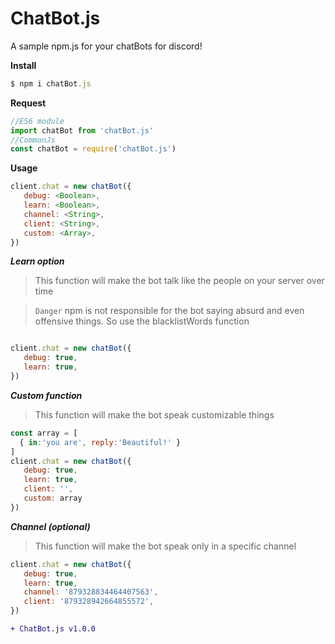 # ChatBot.js

A sample npm.js for your chatBots for discord!

**Install**
```js
$ npm i chatBot.js
```

**Request**
```js
//ES6 module
import chatBot from 'chatBot.js'
//CommonJs 
const chatBot = require('chatBot.js')
```

**Usage**

```js
client.chat = new chatBot({ 
   debug: <Boolean>,
   learn: <Boolean>,
   channel: <String>,
   client: <String>,
   custom: <Array>,
})
```

***Learn option***

> This function will make the bot talk like the people on your server over time

> `Danger` npm is not responsible for the bot saying absurd and even offensive things. So use the blacklistWords function

```js

client.chat = new chatBot({ 
   debug: true,
   learn: true,
})
```

***Custom function***
> This function will make the bot speak customizable things

```js
const array = [
  { in:'you are', reply:'Beautiful!' }
]
client.chat = new chatBot({ 
   debug: true,
   learn: true,
   client: '',
   custom: array
})
```

***Channel (optional)***
> This function will make the bot speak only in a specific channel

```js
client.chat = new chatBot({ 
   debug: true,
   learn: true,
   channel: '879328834464407563',
   client: '879328942664855572',
})
```

```diff
+ ChatBot.js v1.0.0
```
